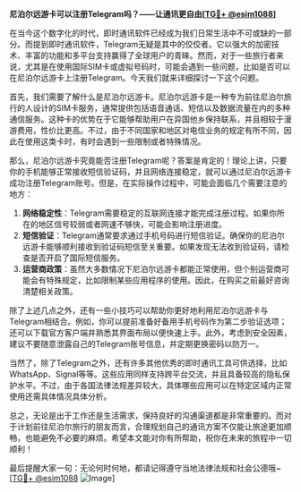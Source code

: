 **尼泊尔远游卡可以注册Telegram吗？——让通讯更自由[[TG💪+ @esim1088](https://t.me/s/esim1088)]**

在当今这个数字化的时代，即时通讯软件已经成为我们日常生活中不可或缺的一部分。而提到即时通讯软件，Telegram无疑是其中的佼佼者。它以强大的加密技术、丰富的功能和多平台支持赢得了全球用户的青睐。然而，对于一些旅行者来说，尤其是在使用国际SIM卡或虚拟号码时，可能会遇到一些问题，比如是否可以在尼泊尔远游卡上注册Telegram。今天我们就来详细探讨一下这个问题。

首先，我们需要了解什么是尼泊尔远游卡。尼泊尔远游卡是一种专为前往尼泊尔旅行的人设计的SIM卡服务，通常提供包括语音通话、短信以及数据流量在内的多种通信服务。这种卡的优势在于它能够帮助用户在异国他乡保持联系，并且相较于漫游费用，性价比更高。不过，由于不同国家和地区对电信业务的规定有所不同，因此在使用这类卡时，有时会遇到一些限制或者特殊情况。

那么，尼泊尔远游卡究竟能否注册Telegram呢？答案是肯定的！理论上讲，只要你的手机能够正常接收短信验证码，并且网络连接稳定，就可以通过尼泊尔远游卡成功注册Telegram账号。但是，在实际操作过程中，可能会面临几个需要注意的地方：

1. **网络稳定性**：Telegram需要稳定的互联网连接才能完成注册过程。如果你所在的地区信号较弱或者网速不够快，可能会影响注册进度。
2. **短信验证**：Telegram通常要求通过手机号码进行短信验证。确保你的尼泊尔远游卡能够顺利接收到验证码短信至关重要。如果发现无法收到验证码，请检查是否开启了国际短信服务。
3. **运营商政策**：虽然大多数情况下尼泊尔远游卡都能正常使用，但个别运营商可能会有特殊规定，比如限制某些应用程序的使用。因此，在购买之前最好咨询清楚相关政策。

除了上述几点之外，还有一些小技巧可以帮助你更好地利用尼泊尔远游卡与Telegram相结合。例如，你可以提前准备好备用手机号码作为第二步验证选项；还可以下载官方客户端并熟悉其界面布局以便快速上手。此外，考虑到安全因素，建议不要随意泄露自己的Telegram账号信息，并定期更换密码以防万一。

当然了，除了Telegram之外，还有许多其他优秀的即时通讯工具可供选择，比如WhatsApp、Signal等等。这些应用同样支持跨平台交流，并且具备较高的隐私保护水平。不过，由于各国法律法规差异较大，具体哪些应用可以在特定区域内正常使用还需具体情况具体分析。

总之，无论是出于工作还是生活需求，保持良好的沟通渠道都是非常重要的。而对于计划前往尼泊尔旅行的朋友而言，合理规划自己的通讯方案不仅能让旅途更加顺畅，也能避免不必要的麻烦。希望本文能对你有所帮助，祝你在未来的旅程中一切顺利！

最后提醒大家一句：无论何时何地，都请记得遵守当地法律法规和社会公德哦~ [[TG💪+ @esim1088](https://t.me/s/esim1088) ![Image](https://i.postimg.cc/4NQfJmqS/Snipaste-2025-05-13-00-14-12.png)]